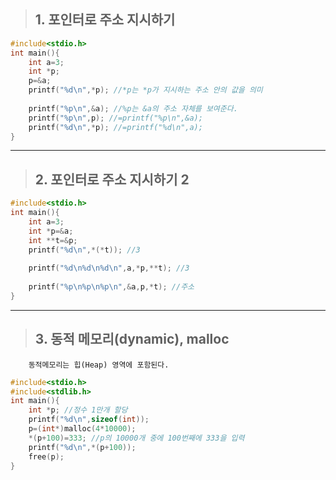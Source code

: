 > ## 1. 포인터로 주소 지시하기
```c++
#include<stdio.h>
int main(){
	int a=3;
	int *p;
	p=&a; 
	printf("%d\n",*p); //*p는 *p가 지시하는 주소 안의 값을 의미 
	
	printf("%p\n",&a); //%p는 &a의 주소 자체를 보여준다.
	printf("%p\n",p); //=printf("%p\n",&a);
	printf("%d\n",*p); //=printf("%d\n",a);
}
```
* * *
> ## 2. 포인터로 주소 지시하기 2
```c++
#include<stdio.h> 
int main(){
	int a=3;
	int *p=&a; 
	int **t=&p;
	printf("%d\n",*(*t)); //3
	 
	printf("%d\n%d\n%d\n",a,*p,**t); //3
	
	printf("%p\n%p\n%p\n",&a,p,*t); //주소 
}
```
* * *
> ## 3. 동적 메모리(dynamic), malloc  
		동적메모리는 힙(Heap) 영역에 포함된다.
```c++
#include<stdio.h> 
#include<stdlib.h>
int main(){
	int *p; //정수 1만개 할당
	printf("%d\n",sizeof(int));
	p=(int*)malloc(4*10000);
	*(p+100)=333; //p의 10000개 중에 100번째에 333을 입력
	printf("%d\n",*(p+100));
	free(p); 
}
```
